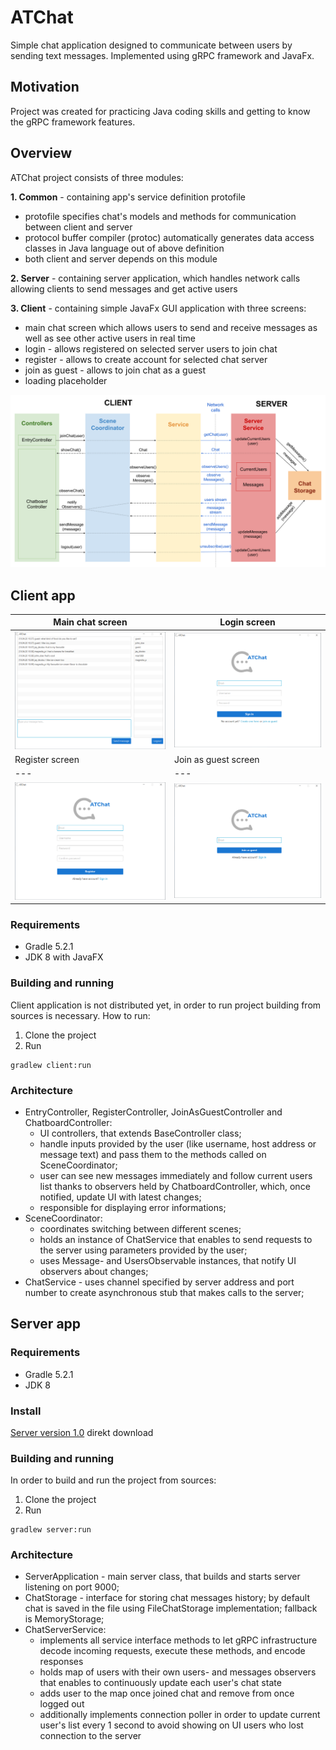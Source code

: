 # ATChat
Simple chat application designed to communicate between users by sending text messages. Implemented using gRPC framework and JavaFx.

## Motivation
Project was created for practicing Java coding skills and getting to know the gRPC framework features.

## Overview
ATChat project consists of three modules:

**1. Common** - containing app's service definition protofile
* protofile specifies chat's models and methods for communication between client and server
* protocol buffer compiler (protoc) automatically generates data access classes in Java language out of above definition
* both client and server depends on this module

**2. Server** - containing server application, which handles network calls allowing clients to send messages and get active users
   
**3. Client** - containing simple JavaFx GUI application with three screens: 
* main chat screen which allows users to send and receive messages as well as see other active users in real time
* login - allows registered on selected server users to join chat
* register - allows to create account for selected chat server
* join as guest - allows to join chat as a guest
* loading placeholder

![](images/atchat_diagram.png)


## Client app

| Main chat screen | Login screen |
| --- | --- |
| ![](images/chat_screen.png) | ![](images/login_screen.png) |
| Register screen | Join as guest screen |
| --- | --- |
| ![](images/register_screen.png) | ![](images/joinasguest_screen.png) |

### Requirements
* Gradle 5.2.1
* JDK 8 with JavaFX
### Building and running
Client application is not distributed yet, in order to run project building from sources is necessary.
How to run:
1. Clone the project
2. Run
```
gradlew client:run
``` 

### Architecture
* EntryController, RegisterController, JoinAsGuestController and ChatboardController:
  - UI controllers, that extends BaseController class;
  - handle inputs provided by the user (like username, host address or message text) and pass them to the methods called on SceneCoordinator;
  - user can see new messages immediately and follow current users list thanks to observers held by ChatboardController, which, once notified, update UI with latest changes;
  - responsible for displaying error informations;
* SceneCoordinator:
  - coordinates switching between different scenes; 
  - holds an instance of ChatService that enables to send requests to the server using parameters provided by the user; 
  - uses Message- and UsersObservable instances, that notify UI observers about changes;
* ChatService - uses channel specified by server address and port number to create asynchronous stub that makes calls to the server;

## Server app
### Requirements
* Gradle 5.2.1
* JDK 8
### Install
[Server version 1.0](https://github.com/agata-tafelska/chat-grpc/releases/download/1.0-server/server-1.0-SNAPSHOT.zip) direkt download
### Building and running
In order to build and run the project from sources:
1. Clone the project
2. Run
```
gradlew server:run
``` 

### Architecture
* ServerApplication - main server class, that builds and starts server listening on port 9000;
* ChatStorage - interface for storing chat messages history; by default chat is saved in the file using FileChatStorage implementation; fallback is MemoryStorage;
* ChatServerService:
    - implements all service interface methods to let gRPC infrastructure decode incoming requests, execute these methods, and encode responses
    - holds map of users with their own users- and messages observers that enables to continuously update each user's chat state
    - adds user to the map once joined chat and remove from once logged out
    - additionally implements connection poller in order to update current user's list every 1 second to avoid showing on UI users who lost connection to the server

